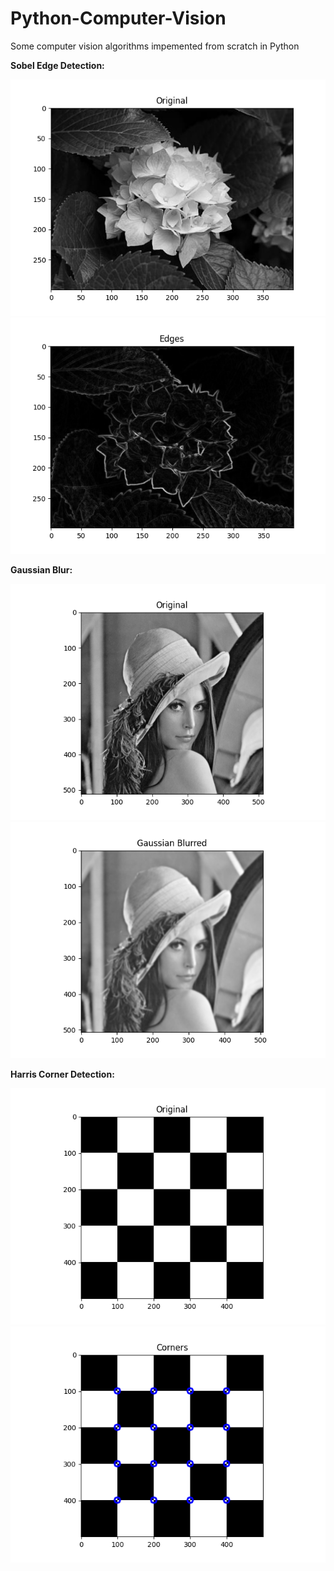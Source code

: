 # Python-Computer-Vision
Some computer vision algorithms impemented from scratch in Python

**Sobel Edge Detection:**

![](https://github.com/TylerReimer13/Python-Computer-Vision/blob/main/Viz/Flower_Sobel_Edge_Before.png)
![](https://github.com/TylerReimer13/Python-Computer-Vision/blob/main/Viz/Flower_Sobel_Edge_After.png)


**Gaussian Blur:**

![](https://github.com/TylerReimer13/Python-Computer-Vision/blob/main/Viz/Lenna_Gauss_Blur_Before.png)
![](https://github.com/TylerReimer13/Python-Computer-Vision/blob/main/Viz/Lenna_Gauss_Blur_After.png)



**Harris Corner Detection:**

![](https://github.com/TylerReimer13/Python-Computer-Vision/blob/main/Viz/Checkerboard_Corner_Before.png)
![](https://github.com/TylerReimer13/Python-Computer-Vision/blob/main/Viz/Checkerboard_Corner_After.png)
